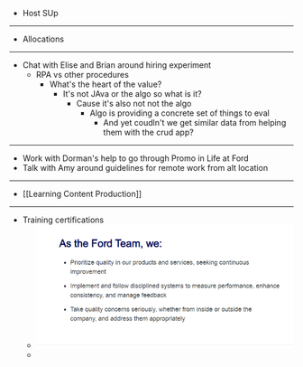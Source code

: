 - Host SUp
- ---
- Allocations
- ---
- Chat with Elise and Brian around hiring experiment
	- RPA vs other procedures
		- What's the heart of the value?
			- It's not JAva or the algo so what is it?
				- Cause it's also not not the algo
					- Algo is providing a concrete set of things to eval
						- And yet coudln't we get similar data from helping them with the crud app?
- ---
- Work with Dorman's help to go through Promo in Life at Ford
- Talk with Amy around guidelines for remote work from alt location
- ---
- [[Learning Content Production]]
- ---
- Training certifications
	- ![image.png](../assets/image_1660858584890_0.png)
	-